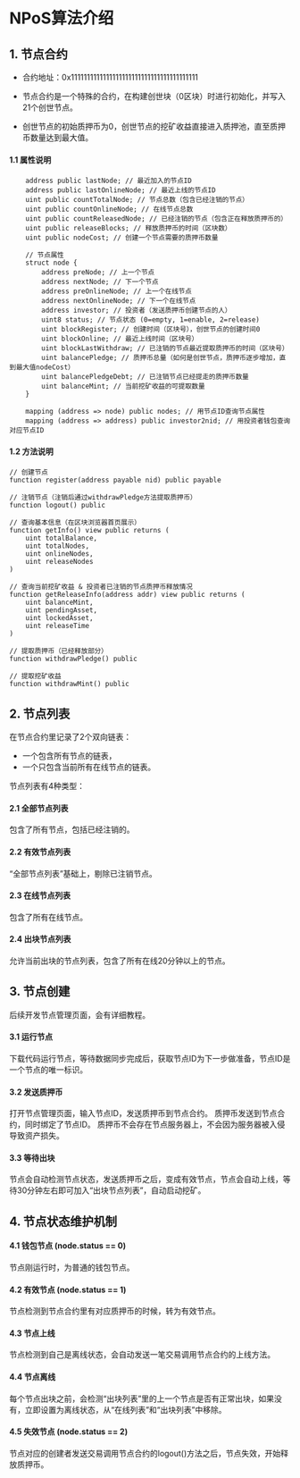 # NPoS算法介绍

## 1. 节点合约
- 合约地址：0x1111111111111111111111111111111111111111

- 节点合约是一个特殊的合约，在构建创世块（0区块）时进行初始化，并写入21个创世节点。
- 创世节点的初始质押币为0，创世节点的挖矿收益直接进入质押池，直至质押币数量达到最大值。

#### 1.1 属性说明

```
    address public lastNode; // 最近加入的节点ID
    address public lastOnlineNode; // 最近上线的节点ID
    uint public countTotalNode; // 节点总数（包含已经注销的节点）
    uint public countOnlineNode; // 在线节点总数
    uint public countReleasedNode; // 已经注销的节点（包含正在释放质押币的）
    uint public releaseBlocks; // 释放质押币的时间（区块数）
    uint public nodeCost; // 创建一个节点需要的质押币数量

    // 节点属性
    struct node {
        address preNode; // 上一个节点
        address nextNode; // 下一个节点
        address preOnlineNode; // 上一个在线节点
        address nextOnlineNode; // 下一个在线节点
        address investor; // 投资者（发送质押币创建节点的人）
        uint8 status; // 节点状态 (0=empty, 1=enable, 2=release)
        uint blockRegister; // 创建时间（区块号），创世节点的创建时间0
        uint blockOnline; // 最近上线时间（区块号）
        uint blockLastWithdraw; // 已注销的节点最近提取质押币的时间（区块号）
        uint balancePledge; // 质押币总量（如何是创世节点，质押币逐步增加，直到最大值nodeCost）
        uint balancePledgeDebt; // 已注销节点已经提走的质押币数量
        uint balanceMint; // 当前挖矿收益的可提取数量
    }

    mapping (address => node) public nodes; // 用节点ID查询节点属性
    mapping (address => address) public investor2nid; // 用投资者钱包查询对应节点ID
```

#### 1.2 方法说明

```
// 创建节点
function register(address payable nid) public payable

// 注销节点（注销后通过withdrawPledge方法提取质押币）
function logout() public

// 查询基本信息（在区块浏览器首页展示）
function getInfo() view public returns (
    uint totalBalance,
    uint totalNodes,
    uint onlineNodes,
    uint releaseNodes
)

// 查询当前挖矿收益 & 投资者已注销的节点质押币释放情况
function getReleaseInfo(address addr) view public returns (
    uint balanceMint,
    uint pendingAsset,
    uint lockedAsset,
    uint releaseTime
)

// 提取质押币（已经释放部分）
function withdrawPledge() public

// 提取挖矿收益
function withdrawMint() public
```

## 2. 节点列表
在节点合约里记录了2个双向链表：
- 一个包含所有节点的链表，
- 一个只包含当前所有在线节点的链表。

节点列表有4种类型：

#### 2.1 全部节点列表
包含了所有节点，包括已经注销的。
#### 2.2 有效节点列表
“全部节点列表”基础上，剔除已注销节点。
#### 2.3 在线节点列表
包含了所有在线节点。
#### 2.4 出块节点列表
允许当前出块的节点列表，包含了所有在线20分钟以上的节点。

## 3. 节点创建
后续开发节点管理页面，会有详细教程。
#### 3.1 运行节点
下载代码运行节点，等待数据同步完成后，获取节点ID为下一步做准备，节点ID是一个节点的唯一标识。

#### 3.2 发送质押币
打开节点管理页面，输入节点ID，发送质押币到节点合约。
质押币发送到节点合约，同时绑定了节点ID。
质押币不会存在节点服务器上，不会因为服务器被入侵导致资产损失。

#### 3.3 等待出块
节点会自动检测节点状态，发送质押币之后，变成有效节点，节点会自动上线，等待30分钟左右即可加入“出块节点列表”，自动启动挖矿。

## 4. 节点状态维护机制
#### 4.1 钱包节点 (node.status == 0)
节点刚运行时，为普通的钱包节点。

#### 4.2 有效节点 (node.status == 1)
节点检测到节点合约里有对应质押币的时候，转为有效节点。

#### 4.3 节点上线
节点检测到自己是离线状态，会自动发送一笔交易调用节点合约的上线方法。

#### 4.4 节点离线
每个节点出块之前，会检测“出块列表”里的上一个节点是否有正常出块，如果没有，立即设置为离线状态，从“在线列表”和“出块列表”中移除。

#### 4.5 失效节点 (node.status == 2)
节点对应的创建者发送交易调用节点合约的logout()方法之后，节点失效，开始释放质押币。